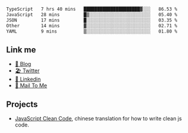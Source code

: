 <!--START_SECTION:waka-->

```txt
TypeScript   7 hrs 40 mins   █████████████████████▓░░░   86.53 %
JavaScript   28 mins         █▒░░░░░░░░░░░░░░░░░░░░░░░   05.40 %
JSON         17 mins         █░░░░░░░░░░░░░░░░░░░░░░░░   03.35 %
Other        14 mins         ▓░░░░░░░░░░░░░░░░░░░░░░░░   02.71 %
YAML         9 mins          ▒░░░░░░░░░░░░░░░░░░░░░░░░   01.80 %
```

<!--END_SECTION:waka-->

## Link me

- [📕 Blog](https://chris-yu.vercel.app/)
- [🏖️ Twitter](https://twitter.com/yuetong3yu)
- [🧳 Linkedin](https://www.linkedin.com/in/yuetong3yu)
- [📧 Mail To Me](mailto:yuetong3yu@gmail.com)


## Projects 

- [JavaScript Clean Code](https://js-clean-code-cn.vercel.app/), chinese translation for how to write clean js code.
